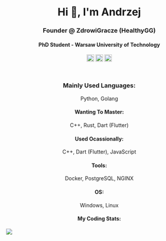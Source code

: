 <h1 align="center">Hi 👋, I'm Andrzej</h1>
<h3 align="center">Founder @ ZdrowiGracze (HealthyGG)</h3>
<h4 align="center">PhD Student - Warsaw University of Technology</h3>

<p align="center">
    <a href="https://www.linkedin.com/in/andrzej-bialecki/" target="blank"><img align="center" src="https://cdn.jsdelivr.net/npm/simple-icons@3.0.1/icons/linkedin.svg" alt="linkedin-andrzej-bialecki" height="20" width="20" /></a>
    <a href="https://twitter.com/Kaszanas" target="blank"><img align="center" src="https://cdn.jsdelivr.net/npm/simple-icons@3.0.1/icons/twitter.svg" alt="twitter-kaszanas" height="20" width="20" /></a>
    <a href="https://www.instagram.com/kaszanas/" target="blank"><img align="center" src="https://cdn.jsdelivr.net/npm/simple-icons@3.0.1/icons/instagram.svg" alt="instagram-kaszanas" height="20" width="20" /></a>
    </p>
<br/>

<h3 align="center">Mainly Used Languages:</h3>
<!-- Python -->
<p align="center">
    Python, Golang
</p>

<h4 align="center">Wanting To Master:</h4>
<p align="center">
C++, Rust, Dart (Flutter)
</p>

<h4 align="center">Used Ocassionally:</h4>
<p align="center">
C++, Dart (Flutter), JavaScript
</p>

<h4 align="center">Tools:</h4>
<p align="center">
Docker, PostgreSQL, NGINX
</p>

<h4 align="center">OS:</h4>
<p align="center">
Windows, Linux
</p>

<h4 align="center">My Coding Stats:</h4>
<a href="https://github.com/Kaszanas">
  <img align="center" src="https://github-readme-stats.vercel.app/api?username=kaszanas&show_icons=true&count_private=true" />
</a>
